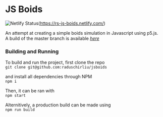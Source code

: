 # JS Boids

![Netlify Status](https://api.netlify.com/api/v1/badges/a3dc7b0b-a3c2-4ba9-bca8-d0d7b2092688/deploy-status)(https://rs-js-boids.netlify.com/)  
  
  
An attempt at creating a simple boids simulation in Javascript using p5.js.  
A build of the master branch is available _[here](https://rs-js-boids.netlify.com/)_  

### Building and Running
To build and run the project, first clone the repo  
`git clone git@github.com:raduschirliu/jsboids`

and install all dependencies through NPM  
`npm i`

Then, it can be ran with  
`npm start`

Alternitively, a production build can be made using  
`npm run build`